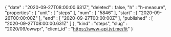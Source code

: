 {
  "date" : "2020-09-27T08:00:00.631Z",
  "deleted" : false,
  "h" : "h-measure",
  "properties" : {
    "unit" : [ "steps" ],
    "num" : [ "5846" ],
    "start" : [ "2020-09-26T00:00:00Z" ],
    "end" : [ "2020-09-27T00:00:00Z" ],
    "published" : [ "2020-09-27T08:00:00.631Z" ]
  },
  "kind" : "steps",
  "slug" : "2020/09/owwpr",
  "client_id" : "https://www-api.jvt.me/fit"
}
